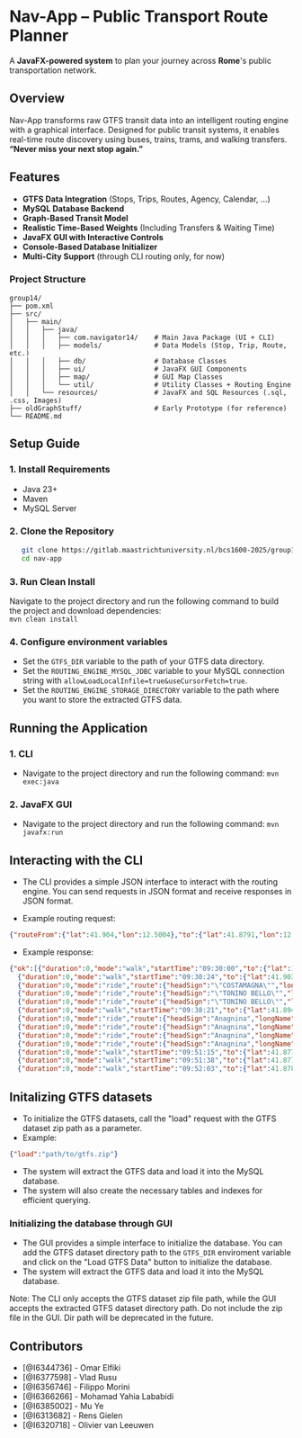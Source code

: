 # Nav-App – Public Transport Route Planner

A **JavaFX-powered system** to plan your journey across **Rome**'s public transportation network.

## Overview

Nav-App transforms raw GTFS transit data into an intelligent routing engine with a graphical interface.
Designed for public transit systems, it enables real-time route discovery using buses, trains, trams, and walking transfers.
**“Never miss your next stop again.”**

 ## Features
- **GTFS Data Integration** (Stops, Trips, Routes, Agency, Calendar, ...)
- **MySQL Database Backend** 
- **Graph-Based Transit Model**
- **Realistic Time-Based Weights** (Including Transfers & Waiting Time)
- **JavaFX GUI with Interactive Controls**
- **Console-Based Database Initializer**
- **Multi-City Support** (through CLI routing only, for now)


 ### Project Structure
    group14/                                    
    ├── pom.xml                                 
    ├── src/                                
    │   ├── main/                                                   
    │   │   ├── java/
    │   │   │   ├── com.navigator14/    # Main Java Package (UI + CLI)
    │   │   │   ├── models/             # Data Models (Stop, Trip, Route, etc.)                                             
    │   │   │   ├── db/                 # Database Classes                                                      
    │   │   │   ├── ui/                 # JavaFX GUI Components
    │   │   │   ├── map/                # GUI Map Classes
    │   │   │   └── util/               # Utility Classes + Routing Engine 
    │   │   └── resources/              # JavaFX and SQL Resources (.sql, .css, Images)
    ├── oldGraphStuff/                  # Early Prototype (for reference)                                       
    └── README.md                                   

 ## Setup Guide

 ### 1.  Install Requirements
- Java 23+                         
- Maven                                                                                                    
- MySQL Server
         

### 2.  Clone the Repository                            
```bash
   git clone https://gitlab.maastrichtuniversity.nl/bcs1600-2025/group14.git                   
   cd nav-app   
```

### 3. Run Clean Install
Navigate to the project directory and run the following command to build the project and download dependencies:              
    `mvn clean install`

### 4. Configure environment variables
   - Set the `GTFS_DIR` variable to the path of your GTFS data directory.
   - Set the `ROUTING_ENGINE_MYSQL_JDBC` variable to your MySQL connection string with `allowLoadLocalInfile=true&useCursorFetch=true`.
   - Set the `ROUTING_ENGINE_STORAGE_DIRECTORY` variable to the path where you want to store the extracted GTFS data.

 ## Running the Application

### 1. CLI
   - Navigate to the project directory and run the following command:
     `mvn exec:java`

### 2. JavaFX GUI
   - Navigate to the project directory and run the following command:
     `mvn javafx:run`

## Interacting with the CLI
- The CLI provides a simple JSON interface to interact with the routing engine. You can send requests in JSON format and receive responses in JSON format.

- Example routing request:
```json
{"routeFrom":{"lat":41.904,"lon":12.5004},"to":{"lat":41.8791,"lon":12.5221},"startingAt":"09:30:00"}
```
- Example response:
```json
{"ok":[{"duration":0,"mode":"walk","startTime":"09:30:00","to":{"lat":12.123,"lon":12.123}},
  {"duration":0,"mode":"walk","startTime":"09:30:24","to":{"lat":41.903709411621094,"lon":12.500521659851074}},
  {"duration":0,"mode":"ride","route":{"headSign":"\"COSTAMAGNA\"","longName":"","operator":"N\/A","shortName":"16"},"startTime":"09:34:12","stop":"TERMINI (MA-MB-FS)","to":{"lat":41.90115737915039,"lon":12.500046730041504}},
  {"duration":0,"mode":"ride","route":{"headSign":"\"TONINO BELLO\"","longName":"","operator":"N\/A","shortName":"150F"},"startTime":"09:35:56","stop":"FARINI","to":{"lat":41.89816665649414,"lon":12.49951457977295}},
  {"duration":0,"mode":"ride","route":{"headSign":"\"TONINO BELLO\"","longName":"","operator":"N\/A","shortName":"150F"},"startTime":"09:37:24","stop":"P.ZA VITTORIO EMANUELE (MA)","to":{"lat":41.895179748535156,"lon":12.504576683044434}},
  {"duration":0,"mode":"walk","startTime":"09:38:21","to":{"lat":41.89450454711914,"lon":12.504260063171387}},
  {"duration":0,"mode":"ride","route":{"headSign":"Anagnina","longName":"Metro A","operator":"N\/A","shortName":"MEA"},"startTime":"09:47:13","stop":"Manzoni","to":{"lat":41.89054489135742,"lon":12.506333351135254}},
  {"duration":0,"mode":"ride","route":{"headSign":"Anagnina","longName":"Metro A","operator":"N\/A","shortName":"MEA"},"startTime":"09:48:30","stop":"S. Giovanni","to":{"lat":41.88554000854492,"lon":12.509440422058105}},
  {"duration":0,"mode":"ride","route":{"headSign":"Anagnina","longName":"Metro A","operator":"N\/A","shortName":"MEA"},"startTime":"09:49:41","stop":"Re di Roma","to":{"lat":41.8817253112793,"lon":12.513994216918945}},
  {"duration":0,"mode":"ride","route":{"headSign":"Anagnina","longName":"Metro A","operator":"N\/A","shortName":"MEA"},"startTime":"09:50:57","stop":"Ponte Lungo","to":{"lat":41.877662658691406,"lon":12.518898963928223}},
  {"duration":0,"mode":"walk","startTime":"09:51:15","to":{"lat":41.87782669067383,"lon":12.519108772277832}},
  {"duration":0,"mode":"walk","startTime":"09:51:38","to":{"lat":41.8779411315918,"lon":12.519471168518066}},
  {"duration":0,"mode":"walk","startTime":"09:52:03","to":{"lat":41.87815856933594,"lon":12.519775390625}}]}
```

## Initalizing GTFS datasets
- To initialize the GTFS datasets, call the "load" request with the GTFS dataset zip path as a parameter.
- Example:
```json
{"load":"path/to/gtfs.zip"}
```
- The system will extract the GTFS data and load it into the MySQL database.
- The system will also create the necessary tables and indexes for efficient querying.

### Initializing the database through GUI
- The GUI provides a simple interface to initialize the database. You can add the GTFS dataset directory path to the `GTFS_DIR` enviroment variable and click on the "Load GTFS Data" button to initialize the database.
- The system will extract the GTFS data and load it into the MySQL database.

Note: The CLI only accepts the GTFS dataset zip file path, while the GUI accepts the extracted GTFS dataset directory path. Do not include the zip file in the GUI. Dir path will be deprecated in the future.

## Contributors
- [@I6344736] - Omar Elfiki
- [@I6377598] - Vlad Rusu
- [@I6356746] - Filippo Morini
- [@I6366266] - Mohamad Yahia Lababidi
- [@I6385002] - Mu Ye
- [@I6313682] - Rens Gielen
- [@I6320718] - Olivier van Leeuwen
